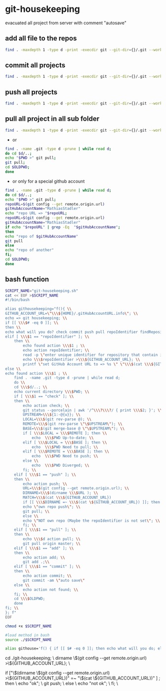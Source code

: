 # git-housekeeping
 evacuated all project from server with comment "autosave"

## add all file  to the repos

```bash
find . -maxdepth 1 -type d -print -execdir git --git-dir={}/.git --work-tree=$PWD/{} add . \;
```

## commit all projects

```bash
find . -maxdepth 1 -type d -print -execdir git --git-dir={}/.git --work-tree=$PWD/{} commit -am "auto save" \;
```

## push all projects

```bash
find . -maxdepth 1 -type d -print -execdir git --git-dir={}/.git --work-tree=$PWD/{} push \;
```

## pull all project in all sub folder

```bash
find . -maxdepth 1 -type d -print -execdir git --git-dir={}/.git --work-tree=$PWD/{} pull origin master \;
```

- or

```bash
find . -name .git -type d -prune | while read d;
do cd $d/..;
echo "$PWD >" git pull;
git pull;
cd $OLDPWD;
done
```

- or only for a special github account

```bash
find . -name .git -type d -prune | while read d;
do cd $d/..;
echo "$PWD >" git pull;
repoURL=$(git config --get remote.origin.url)
gitHubAccountName="MathiasStadler"
echo "repo URL => "$repoURL;
repoURL=$(git config --get remote.origin.url)
gitHubAccountName="MathiasStadler"
if echo "$repoURL" | grep -Eq  "$gitHubAccountName";
then
echo "repo of $gitHubAccountName"
git pull
else
echo "repo of another"
fi;
cd $OLDPWD;
done
```

## bash function

```bash
SCRIPT_NAME="git-housekeeping.sh"
cat << EOF >$SCRIPT_NAME
#!/bin/bash

alias githousekeeping="f(){ \\
GITHUB_ACCOUNT_URL=\"\\\${HOME}/.gitHubAccountURL.info\"; \\
echo => git housekeeping; \\
if [[ \\\$# -eq 0 ]]; \\
then \\
echo what will you do? check commit push pull repoIdentifier findRepository ; \\
elif [ \\\$1 == "repoIdentifier" ]; \\
    then \\
        echo found action \\\$1 ; \\
        echo action repoIdentifier; \\
        read -p \"enter unique identifier for repository that contain in the remote URL e.g. account name => \" repoIdentifier ; \\
        echo \\\$repoIdentifier >\\\${GITHUB_ACCOUNT_URL}; \\
        printf \"set GitHub Account URL to => %s \" \"\\\$(cat \\\${GITHUB_ACCOUNT_URL})\" ; \\
else \\
echo found action \\\$1 ; \\
    find . -name .git -type d -prune | while read d;
    do \\
    cd \\\$d/..; \\
    echo current directory \\\$PWD; \\
    if [ \\\$1 == "check" ]; \\
    then \\
        echo action check; \\
        git status --porcelain | awk '/^\\\?\\\?/ { print \\\$2; }'; \\
        UPSTREAM=\\\${1:-@{u}}; \\
        LOCAL=\\\$(git rev-parse @); \\
        REMOTE=\\\$(git rev-parse \"\$UPSTREAM\"); \\
        BASE=\\\$(git merge-base @ \"\$UPSTREAM\"); \\
        if [ \\\$LOCAL = \\\$REMOTE ]; then \\
            echo  \\\$PWD Up-to-date; \\
        elif [ \\\$LOCAL = \\\$BASE ]; then \\
            echo  \\\$PWD Need to pull; \\
        elif [ \\\$REMOTE = \\\$BASE ]; then \\
            echo  \\\$PWD Need to push; \\
        else \\
            echo  \\\$PWD Diverged; \\
        fi; \\
    elif [ \\\$1 == "push" ]; \\
    then \\
        echo action push; \\
        URL=\\\$(git config --get remote.origin.url); \\
        DIRNAME=\\\$(dirname \\\$URL ); \\
        MATCH=\\\$(cat \\\${GITHUB_ACCOUNT_URL})
        if [[ \\\$DIRNAME =~ \\\$(cat \${GITHUB_ACCOUNT_URL}) ]]; then \\
        echo \"own repo push\"; \\
        git pull; \\
        else \\
        echo \"NOT own repo (Maybe the repoIdentifier is not set\"; \\
        fi; \\
    elif [ \\\$1 == "pull" ]; \\
    then \\
        echo \\\$d action pull; \\
        git pull origin master; \\
    elif [ \\\$1 == "add" ]; \\
    then \\
        echo action add; \\
        git add .;\\
    elif [ \\\$1 == "commit" ]; \\
    then \\
        echo action commit; \\
        git commit -am \"auto save\"
    else \\
        echo action not found; \\
    fi; \\
    cd \\\$OLDPWD;
    done
fi; \\
}; f"
EOF

chmod +x $SCRIPT_NAME

#load method in bash
source ./$SCRIPT_NAME


```

```bash
alias githouse='f() { if [[ $# -eq 0 ]]; then echo what will you do; else echo $1 ;fi; }; f'
```


cd ./git-housekeeping; \\
        dirname \\\$(git config --get remote.origin.url) >\\\${GITHUB_ACCOUNT_URL}; \\


 if [\"\\\$(dirname \\\$(git config --get remote.origin.url) >\\\${GITHUB_ACCOUNT_URL})\" =~ \"\\\$(cat \\\${GITHUB_ACCOUNT_URL})\" ] ; then \\
                echo "ok"; \\
                git push; \\
            else \\
                echo "not ok"; \\
            fi; \\
